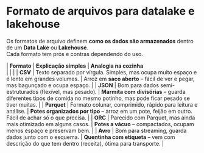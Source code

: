 # Formato de arquivos para datalake e lakehouse

Os formatos de arquivo definem **como os dados são armazenados** dentro de um **Data Lake** ou **Lakehouse**.  
Cada formato tem prós e contras dependendo do uso.  

| **Formato**       | **Explicação simples**                                                                    | **Analogia na cozinha**                                                                                                                                                                                                                                                                                                                                                                                                                                                                                                                                                                                                                                                                                                                                                                                                                                                                                                                                                                                                                                                                                                                                         
|                   |                                                                                           |
| **CSV**           | Texto separado por vírgula. Simples, mas ocupa muito espaço e é lento em grandes volumes. | Arroz em **saco aberto** – fácil de ver e pegar, mas bagunçado e ocupa espaço.                                          |
| **JSON**          | Bom para dados semi-estruturados (flexível, mas pesado).                                  | **Marmita com divisórias** – guarda diferentes tipos de comida no mesmo potinho, mas pode ficar pesado se tiver muitas. |
| **Parquet**       | Formato colunar, comprimido, rápido para leitura e análise.                               | **Potes organizados por tipo** – arroz em um pote, feijão em outro. Fácil de achar só o que precisa.                    |
| **ORC**           | Parecido com Parquet, mas ainda mais otimizado em alguns casos.                           | **Potes a vácuo** – compactados, ocupam menos espaço e preservam bem.                                                   |
| **Avro**          | Bom para streaming, guarda dados junto com o esquema.                                     | **Quentinha com etiqueta** – vem com descrição do que tem dentro (receita), ótima para transporte.                      |
